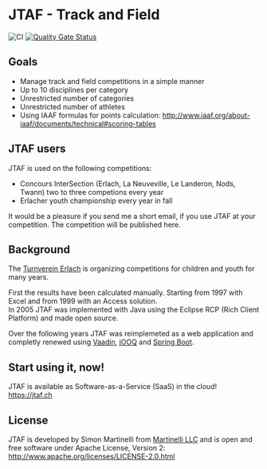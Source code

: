# JTAF - Track and Field

![CI](https://github.com/martinellich/jtaf4/actions/workflows/ci.yml/badge.svg)
[![Quality Gate Status](https://sonarcloud.io/api/project_badges/measure?project=martinellich_jtaf4&metric=alert_status)](https://sonarcloud.io/summary/new_code?id=martinellich_jtaf4)

## Goals

- Manage track and field competitions in a simple manner
- Up to 10 disciplines per category
- Unrestricted number of categories
- Unrestricted number of athletes
- Using IAAF formulas for points calculation: http://www.iaaf.org/about-iaaf/documents/technical#scoring-tables

## JTAF users

JTAF is used on the following competitions:

- Concours InterSection (Erlach, La Neuveville, Le Landeron, Nods, Twann) two to three competions every year
- Erlacher youth championship every year in fall

It would be a pleasure if you send me a short email, if you use JTAF at your competition. The competition will be published here.

## Background

The [Turnverein Erlach](https://tverlach.ch) is organizing competitions for children and youth for many years.

First the results have been calculated manually. Starting from 1997 with Excel and from 1999 with an Access solution.<br>
In 2005 JTAF was implemented with Java using the Eclipse RCP (Rich Client Platform) and made open source.

Over the following years JTAF was reimplemeted as a web application and completly renewed using [Vaadin](https://www.vaadin.com),
[jOOQ](https://www.jooq.org) and [Spring Boot](https://spring.io/projects/spring-boot).

## Start using it, now!

JTAF is available as Software-as-a-Service (SaaS) in the cloud! https://jtaf.ch

## License

JTAF is developed by Simon Martinelli from [Martinelli LLC](https://martinelli.ch) and is open and free software under Apache
License, Version 2: http://www.apache.org/licenses/LICENSE-2.0.html
